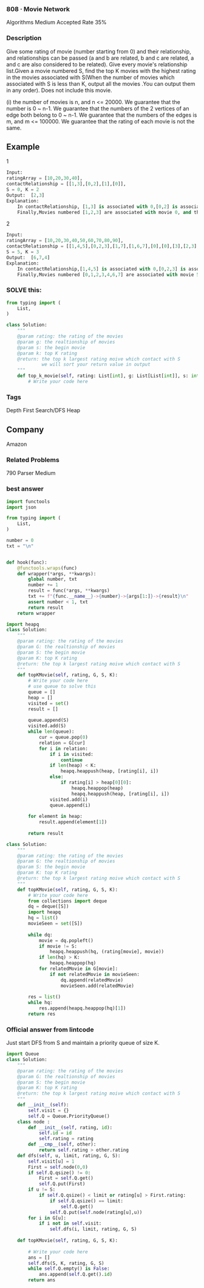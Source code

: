 ### 808 · Movie Network
Algorithms
Medium
Accepted Rate
35%



### Description
Give some rating of movie (number starting from 0) and their relationship, and relationships can be passed (a and b are related, b and c are related, a and c are also considered to be related). Give every movie's relationship list.Given a movie numbered S, find the top K movies with the highest rating in the movies associated with S(When the number of movies which associated with S is less than K, output all the movies .You can output them in any order). Does not include this movie.

(i)
the number of movies is n, and n <= 20000.
We guarantee that the number is 0 ~ n-1.
We guarantee that the numbers of the 2 vertices of an edge both belong to 0 ~ n-1.
We guarantee that the numbers of the edges is m, and m <= 100000.
We guarantee that the rating of each movie is not the same.


## Example
1
```python
Input:  
ratingArray = [10,20,30,40], 
contactRelationship = [[1,3],[0,2],[1],[0]], 
S = 0, K = 2
Output:  [2,3]	
Explanation:
	In contactRelationship, [1,3] is associated with 0,[0,2] is associated with 1,[1] is associated 2,[0] is associated with 3.
	Finally,Movies numbered [1,2,3] are associated with movie 0, and the order which according to their rating from high to low is [3,2,1], so the output [2,3].

```
2
```python
Input:  
ratingArray = [10,20,30,40,50,60,70,80,90], 
contactRelationship = [[1,4,5],[0,2,3],[1,7],[1,6,7],[0],[0],[3],[2,3],[]], 
S = 5, K = 3
Output:  [6,7,4]	
Explanation:
	In contactRelationship,[1,4,5] is associated with 0,[0,2,3] is associated with 1,[1,7] is associated with 2,[1,6,7] is is associated with 3,[0] is associated with 4,[0] is associated with 5,[3] is associated with 6,[2,3] is associated with 7,no moive is associated with 8.
	Finally,Movies numbered [0,1,2,3,4,6,7] are associated with movie 5, and the order which according to their rating from high to low is [7,6,4,3,2,1,0]. Notice that movie 8 is not related to movie 5, so it has the highest rating but does not count towards the answer.	

```
### SOLVE this:

```python
from typing import (
    List,
)

class Solution:
    """
    @param rating: the rating of the movies
    @param g: the realtionship of movies
    @param s: the begin movie
    @param k: top K rating 
    @return: the top k largest rating moive which contact with S
             we will sort your return value in output
    """
    def top_k_movie(self, rating: List[int], g: List[List[int]], s: int, k: int) -> List[int]:
        # Write your code here

```

### Tags
Depth First Search/DFS
Heap
## Company
Amazon

### Related Problems


790
Parser
Medium




### best answer
```py
import functools
import json

from typing import (
    List,
)

number = 0
txt = "\n"


def hook(func):
    @functools.wraps(func)
    def wrapper(*args, **kwargs):
        global number, txt
        number += 1
        result = func(*args, **kwargs)
        txt += f"{func.__name__}->{number}->{args[1:]}->{result}\n"
        assert number < 1, txt
        return result
    return wrapper

import heapq
class Solution:
    """
    @param rating: the rating of the movies
    @param G: the realtionship of movies
    @param S: the begin movie
    @param K: top K rating 
    @return: the top k largest rating moive which contact with S
    """
    def topKMovie(self, rating, G, S, K):
        # Write your code here
        # use queue to solve this 
        queue = []
        heap = []
        visited = set()
        result = []
        
        queue.append(S)
        visited.add(S)
        while len(queue):
            cur = queue.pop(0)
            relation = G[cur]
            for i in relation:
                if i in visited:
                    continue
                if len(heap) < K:
                    heapq.heappush(heap, [rating[i], i])
                else:
                    if rating[i] > heap[0][0]:
                        heapq.heappop(heap)
                        heapq.heappush(heap, [rating[i], i])
                visited.add(i)
                queue.append(i)
                
        for element in heap:
            result.append(element[1])
            
        return result
```
```py
class Solution:
    """
    @param rating: the rating of the movies
    @param G: the realtionship of movies
    @param S: the begin movie
    @param K: top K rating 
    @return: the top k largest rating moive which contact with S
    """
    def topKMovie(self, rating, G, S, K):
        # Write your code here
        from collections import deque
        dq = deque([S])
        import heapq
        hq = list()
        movieSeen = set([S])
        
        while dq:
            movie = dq.popleft()
            if movie != S:
                heapq.heappush(hq, (rating[movie], movie))
            if len(hq) > K:
                heapq.heappop(hq)
            for relatedMovie in G[movie]:
                if not relatedMovie in movieSeen:
                    dq.append(relatedMovie)
                    movieSeen.add(relatedMovie)
        
        res = list()       
        while hq:
            res.append(heapq.heappop(hq)[1])
        return res
```

### Official answer from lintcode
Just start DFS from S and maintain a priority queue of size K.
```py
import Queue
class Solution:
    """
    @param rating: the rating of the movies
    @param G: the realtionship of movies
    @param S: the begin movie
    @param K: top K rating 
    @return: the top k largest rating moive which contact with S
    """
    def __init__(self):
        self.visit = {}
        self.Q = Queue.PriorityQueue() 
    class node :
        def __init__(self, rating, id):
            self.id = id
            self.rating = rating
        def __cmp__(self, other):
            return self.rating > other.rating
    def dfs(self, u, limit, rating, G, S):
        self.visit[u] = 1
        First = self.node(0,0)
        if self.Q.qsize() != 0:
            First = self.Q.get()
            self.Q.put(First)
        if u != S:
            if self.Q.qsize() < limit or rating[u] > First.rating:
                if self.Q.qsize() == limit:
                    self.Q.get()
                self.Q.put(self.node(rating[u],u))
        for i in G[u]:
            if i not in self.visit:
                self.dfs(i, limit, rating, G, S)
        
    def topKMovie(self, rating, G, S, K):
        
        # Write your code here
        ans = []
        self.dfs(S, K, rating, G, S)
        while self.Q.empty() is False:
            ans.append(self.Q.get().id)
        return ans
```